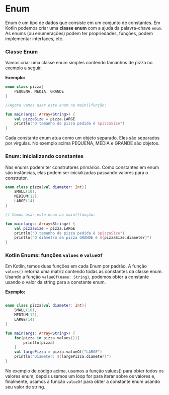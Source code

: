 # Enum

Enum é um tipo de dados que consiste em um conjunto de constantes. Em Kotlin podemos criar uma **classe enum** com a ajuda da palavra-chave `enum`. 
As enums (ou enumerações) podem ter propriedades, funções, podem implementar interfaces, etc.

### Classe Enum

Vamos criar uma classe enum simples contendo tamanhos de pizza no exemplo a seguir.

**Exemplo:**

```kotlin runnable
enum class pizza{
    PEQUENA, MÉDIA, GRANDE
}

//Agora vamos usar este enum na main()função:

fun main(args: Array<String>) {
    val pizzaSize = pizza.LARGE
    println("O tamanho da pizza pedida é $pizzaSize")
}
```
 
Cada constante enum atua como um objeto separado. Eles são separados por vírgulas. No exemplo acima PEQUENA, MÉDIA e GRANDE são objetos.


### Enum: inicializando constantes

Nas enums podem ter construtores primários. Como constantes em enum são instâncias, elas podem ser inicializadas passando valores para o construtor.

```kotlin runnable
enum class pizza(val diameter: Int){
    SMALL(10),
    MEDIUM(12),
    LARGE(14)
}

// Vamos usar este enum na main()função:

fun main(args: Array<String>) {
    val pizzaSize = pizza.LARGE
    println("O tamanho da pizza pedida é $pizzaSize")
    println("O diâmetro da pizza GRANDE é ${pizzaSize.diameter}")
}
```


### Kotlin Enums: funções `values` e `valueOf`

Em Kotlin, temos duas funções em cada Enum por padrão. A função `values()` retorna uma matriz contendo todas as constantes da classe enum. Usando a função `valueOf(name: String)`, podemos obter a constante usando o valor da string para a constante enum.

**Exemplo:**

```kotlin runnable

enum class pizza(val diameter: Int){
    SMALL(10),
    MEDIUM(12),
    LARGE(14)
}

fun main(args: Array<String>) {
    for(pizza in pizza.values()){
        println(pizza)
    }
    val largePizza = pizza.valueOf("LARGE")
    println("Diameter: ${largePizza.diameter}")
}
```

No exemplo de código acima, usamos a função values() para obter todos os valores enum, depois usamos um loop for para iterar sobre os valores e, finalmente, usamos a função `valueOf` para obter a constante enum usando seu valor de string.
